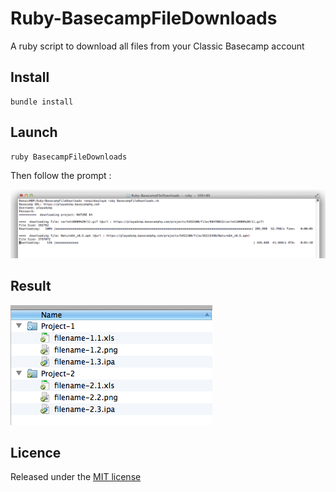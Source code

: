 Ruby-BasecampFileDownloads
==========================

A ruby script to download all files from your Classic Basecamp account


Install
-------------

    bundle install


Launch
-------------

	ruby BasecampFileDownloads

Then follow the prompt :

![Steps](Steps.png "Steps")


Result
-------------

![Result](Result.png "Result")


Licence
-------------

Released under the [MIT license](http://opensource.org/licenses/MIT "MIT license")
